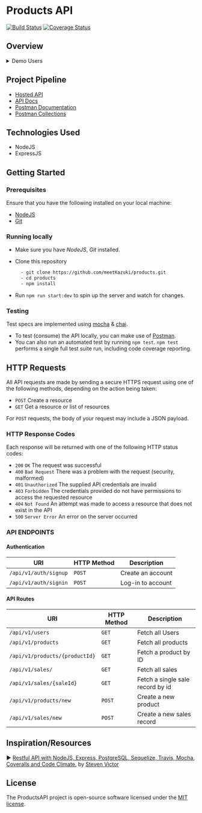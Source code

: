# Products API

[![Build Status](https://travis-ci.org/meetKazuki/products.svg?branch=develop)](https://travis-ci.org/meetKazuki/products)
[![Coverage Status](https://coveralls.io/repos/github/meetKazuki/products/badge.svg?branch=develop)](https://coveralls.io/github/meetKazuki/products?branch=develop)


## Overview

<details>
  <summary>Demo Users</summary>

> | Email Address               | Password       | Access       |
> | --------------------------- | --------       | ------------ |
> | `rheaphy9@123-reg.co.uk`    | adminsecret    | Admin access |
> | `mwysome0@epa.gov`          | 12345678       | User access  |

</details>


## Project Pipeline

- [Hosted API](https://productsapi-staging.herokuapp.com/)
- [API Docs](https://productsapi-staging.herokuapp.com/api/v1/docs)
- [Postman Documentation](https://documenter.getpostman.com/view/7505181/SVmwxJSm)
- [Postman Collections](https://www.getpostman.com/collections/f79fa50ac8890d7da743)


## Technologies Used

* NodeJS
* ExpressJS


## Getting Started

### Prerequisites

Ensure that you have the following installed on your local machine:

- [NodeJS](https://nodejs.org/en/download)
- [Git](https://git-scm.com/downloads)

### Running locally

- Make sure you have *NodeJS*, *Git* installed.
- Clone this repository

  ```bash
    - git clone https://github.com/meetKazuki/products.git
    - cd products
    - npm install
  ```
- Run `npm run start:dev` to spin up the server and watch for changes.

### Testing

Test specs are implemented using [mocha](https://mochajs.org) & [chai](https://chaijs.com).

- To test (consume) the API locally, you can make use of [Postman](https://getpostman.com).
- You can also run an automated test by running `npm test`. `npm test` performs a single full test suite run, including code coverage reporting.


## HTTP Requests

All API requests are made by sending a secure HTTPS request using one of the following methods, depending on the action being taken:

- `POST` Create a resource
- `GET` Get a resource or list of resources
<!-- - `PATCH` Update a resource -->
<!-- - `DELETE` Delete a resource -->

For `POST` requests, the body of your request may include a JSON payload.

### HTTP Response Codes

Each response will be returned with one of the following HTTP status codes:

- `200` `OK` The request was successful
- `400` `Bad Request` There was a problem with the request (security, malformed)
- `401` `Unauthorized` The supplied API credentials are invalid
- `403` `Forbidden` The credentials provided do not have permissions to access the requested resource
- `404` `Not Found` An attempt was made to access a resource that does not exist in the API
- `500` `Server Error` An error on the server occurred

### API ENDPOINTS

#### Authentication

| URI                              | HTTP Method | Description       |
| -------------------------------- | ----------- | ----------------- |
| <code>/api/v1/auth/signup</code> | `POST`      | Create an account |
| <code>/api/v1/auth/signin</code> | `POST`      | Log-in to account |

#### API Routes

| URI                                                     | HTTP Method | Description                               |
| ------------------------------------------------------- | ----------- | ----------------------------------------- |
| <code>/api/v1/users</code>                              | `GET`       | Fetch all Users                           |
| <code>/api/v1/products</code>                           | `GET`       | Fetch all products                        |
| <code>/api/v1/products/{productId}                      | `GET`       | Fetch a product by ID                     |
| <code>/api/v1/sales/</code>                             | `GET`       | Fetch all sales                           |
| <code>/api/v1/sales/{saleId}</code>                     | `GET`       | Fetch a single sale record by id          |
| <code>/api/v1/products/new</code>                       | `POST`      | Create a new product                      |
| <code>/api/v1/sales/new</code>                          | `POST`      | Create a new sales record                 |

## Inspiration/Resources
▶️ [Restful API with NodeJS, Express, PostgreSQL, Sequelize, Travis, Mocha, Coveralls and Code Climate.](https://medium.com/@victorsteven/restful-api-with-nodejs-express-postgresql-sequelize-travis-mocha-coveralls-and-code-climate-f28715f7a014) by [Steven Victor](https://github.com/victorsteven/Book-app-NodeJS-PostgreSQL-Travis-Coveralls-Code-Climate)


## License

The ProductsAPI project is open-source software licensed under the [MIT license](https://opensource.org/licenses/MIT).
